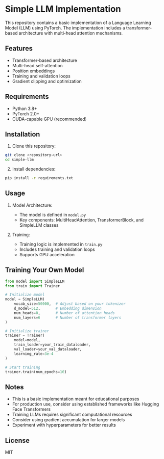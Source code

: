 # Simple LLM Implementation

This repository contains a basic implementation of a Language Learning Model (LLM) using PyTorch. The implementation includes a transformer-based architecture with multi-head attention mechanisms.

## Features

- Transformer-based architecture
- Multi-head self-attention
- Position embeddings
- Training and validation loops
- Gradient clipping and optimization

## Requirements

- Python 3.8+
- PyTorch 2.0+
- CUDA-capable GPU (recommended)

## Installation

1. Clone this repository:
```bash
git clone <repository-url>
cd simple-llm
```

2. Install dependencies:
```bash
pip install -r requirements.txt
```

## Usage

1. Model Architecture:
   - The model is defined in `model.py`
   - Key components: MultiHeadAttention, TransformerBlock, and SimpleLLM classes

2. Training:
   - Training logic is implemented in `train.py`
   - Includes training and validation loops
   - Supports GPU acceleration

## Training Your Own Model

```python
from model import SimpleLLM
from train import Trainer

# Initialize model
model = SimpleLLM(
    vocab_size=50000,  # Adjust based on your tokenizer
    d_model=512,       # Embedding dimension
    num_heads=8,       # Number of attention heads
    num_layers=6       # Number of transformer layers
)

# Initialize trainer
trainer = Trainer(
    model=model,
    train_loader=your_train_dataloader,
    val_loader=your_val_dataloader,
    learning_rate=3e-4
)

# Start training
trainer.train(num_epochs=10)
```

## Notes

- This is a basic implementation meant for educational purposes
- For production use, consider using established frameworks like Hugging Face Transformers
- Training LLMs requires significant computational resources
- Consider using gradient accumulation for larger models
- Experiment with hyperparameters for better results

## License

MIT 